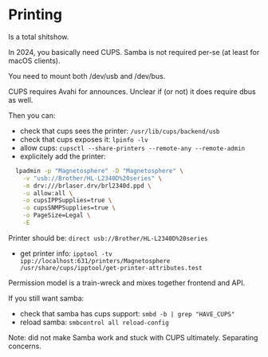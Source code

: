 # Printing

Is a total shitshow.

In 2024, you basically need CUPS.
Samba is not required per-se (at least for macOS clients).

You need to mount both /dev/usb and /dev/bus.

CUPS requires Avahi for announces.
Unclear if (or not) it does require dbus as well.

Then you can:
- check that cups sees the printer: `/usr/lib/cups/backend/usb`
- check that cups exposes it: `lpinfo -lv`
- allow cups: `cupsctl --share-printers --remote-any --remote-admin`
- explicitely add the printer:
```bash
  lpadmin -p "Magnetosphere" -D "Magnetosphere" \
    -v "usb://Brother/HL-L2340D%20series" \
    -m drv:///brlaser.drv/brl2340d.ppd \
    -u allow:all \
    -o cupsIPPSupplies=true \
    -o cupsSNMPSupplies=true \
    -o PageSize=Legal \
    -E
```

Printer should be:
`direct usb://Brother/HL-L2340D%20series`

- get printer info:
`ipptool -tv ipp://localhost:631/printers/Magnetosphere /usr/share/cups/ipptool/get-printer-attributes.test`

Permission model is a train-wreck and mixes together frontend and API.

If you still want samba:

- check that samba has cups support: `smbd -b | grep "HAVE_CUPS"`
- reload samba: `smbcontrol all reload-config`

Note: did not make Samba work and stuck with CUPS ultimately.
Separating concerns.
